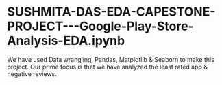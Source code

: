 # SUSHMITA-DAS-EDA-CAPESTONE-PROJECT---Google-Play-Store-Analysis-EDA.ipynb
We have used  Data wrangling, Pandas, Matplotlib &amp; Seaborn to make this project. Our prime focus is that we have analyzed the least rated app &amp; negative reviews.
